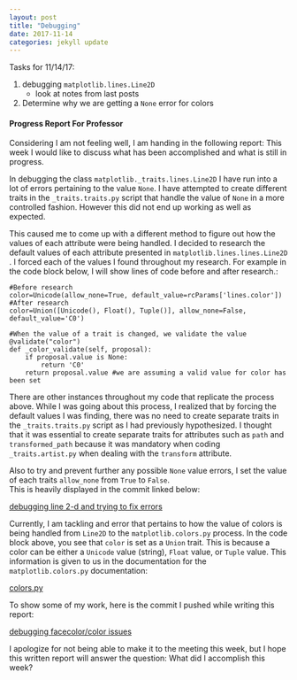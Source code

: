 ```yaml
---
layout: post
title: "Debugging"
date: 2017-11-14
categories: jekyll update
---
```


Tasks for 11/14/17:
1. debugging `matplotlib.lines.Line2D`
    * look at notes from last posts
2. Determine why we are getting a `None` error for colors

#### Progress Report For Professor
Considering I am not feeling well, I am handing in the following report:
This week I would like to discuss what has been accomplished and what is still
in progress.



In debugging the class `matplotlib._traits.lines.Line2D` I have run into a lot
of errors pertaining to the value `None`.  I have attempted to create different
traits in the `_traits.traits.py` script that handle the value of `None` in a
more controlled fashion.  However this did not end up working as well as
expected.

This caused me to come up with a different method to figure out how the values
of each attribute were being handled.  I decided to research the default values
of each attribute presented in `matplotlib.lines.lines.Line2D`
.  I forced each
of the values I found throughout my research.  For example in the code block
below, I will show lines of code before and after research.:

~~~
#Before research
color=Unicode(allow_none=True, default_value=rcParams['lines.color'])
#After research
color=Union([Unicode(), Float(), Tuple()], allow_none=False, default_value='C0')

#When the value of a trait is changed, we validate the value
@validate("color")
def _color_validate(self, proposal):
    if proposal.value is None:
        return 'C0'
    return proposal.value #we are assuming a valid value for color has been set
~~~

There are other instances throughout my code that replicate the process above.
While I was going about this process, I realized that by forcing the default
values I was finding, there was no need to create separate traits in the
`_traits.traits.py` script as I had previously hypothesized.  I thought that it
was essential to create separate traits for attributes such as `path` and
`transformed_path` because it was mandatory when coding `_traits.artist.py`
when dealing with the `transform` attribute.

Also to try and prevent further any possible `None` value errors, I set the
value of each traits `allow_none` from `True` to `False`.  
This is heavily displayed in the commit linked below:

[debugging line 2-d and trying to fix errors][commitline2d]

Currently, I am tackling and error that pertains to how the value of colors is
being handled from `Line2D` to the `matplotlib.colors.py` process.  In the code
block above, you see that `color` is set as a `Union` trait.  This is because
a color can be either a `Unicode` value (string), `Float` value, or `Tuple`
value.  This information is given to us in the documentation for the
`matplotlib.colors.py` documentation:

[colors.py][colors]

To show some of my work, here is the commit I pushed while writing this report:

[debugging facecolor/color issues][commitdebuggingfacecolor]

I apologize for not being able to make it to the meeting this week, but I hope
this written report will answer the question: What did I accomplish this week?



[commitline2d]:https://github.com/katierose1029/matplotlib/commit/c86a58fa05ca040a8bed35197462f1e1a03e0aed
[colors]:https://github.com/katierose1029/matplotlib/blob/master/lib/matplotlib/colors.py
[commitdebuggingfacecolor]:https://github.com/katierose1029/matplotlib/commit/a864143d18f9e531acced638054e180a92e35962
